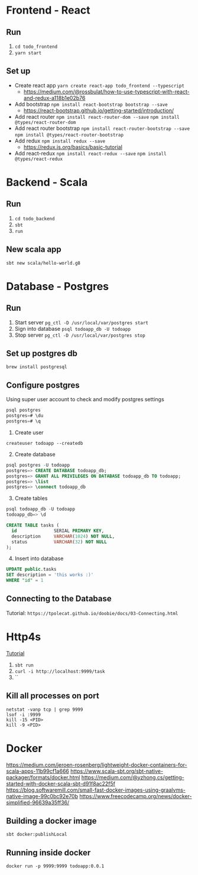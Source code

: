 # Frontend - React

## Run
1. `cd todo_frontend`
2. `yarn start`

## Set up
- Create react app `yarn create react-app todo_frontend --typescript`
  - https://medium.com/@rossbulat/how-to-use-typescript-with-react-and-redux-a118b1e02b76
- Add bootstrap `npm install react-bootstrap bootstrap --save`
  - https://react-bootstrap.github.io/getting-started/introduction/
- Add react router `npm install react-router-dom --save` `npm install @types/react-router-dom`
- Add react router bootstrap `npm install react-router-bootstrap --save` `npm install @types/react-router-bootstrap`
- Add redux `npm install redux --save`
  - https://redux.js.org/basics/basic-tutorial
- Add react-redux `npm install react-redux --save` `npm install @types/react-redux`

# Backend - Scala

## Run
1. `cd todo_backend`
2. `sbt`
3. `run`

## New scala app
```
sbt new scala/hello-world.g8
```

# Database - Postgres

## Run
1. Start server `pg_ctl -D /usr/local/var/postgres start`
2. Sign into database `psql todoapp_db -U todoapp`
3. Stop server `pg_ctl -D /usr/local/var/postgres stop`

## Set up postgres db
```
brew install postgresql
```
## Configure postgres
Using super user account to check and modify postgres settings
```sql
psql postgres
postgres=# \du
postgres=# \q
```
1. Create user
```
createuser todoapp --createdb
```
2. Create database
```sql
psql postgres -U todoapp
postgres=> CREATE DATABASE todoapp_db;
postgres=> GRANT ALL PRIVILEGES ON DATABASE todoapp_db TO todoapp; 
postgres=> \list 
postgres=> \connect todoapp_db
```
3. Create tables
```sql
psql todoapp_db -U todoapp
todoapp_db=> \d

CREATE TABLE tasks (
  id              SERIAL PRIMARY KEY,
  description     VARCHAR(1024) NOT NULL,
  status          VARCHAR(32) NOT NULL
);
```
4. Insert into database
```sql
UPDATE public.tasks 
SET description = 'this works :)' 
WHERE "id" = 1
```

## Connecting to the Database
Tutorial: `https://tpolecat.github.io/doobie/docs/03-Connecting.html`


# Http4s
[Tutorial](https://medium.com/@alandevlin7/http4s-v0-2-1d2d859d86c4)
1. `sbt run`
2. `curl -i http://localhost:9999/task`
3. ``


## Kill all processes on port
```
netstat -vanp tcp | grep 9999
lsof -i :9999
kill -15 <PID>
kill -9 <PID>
```

# Docker
https://medium.com/jeroen-rosenberg/lightweight-docker-containers-for-scala-apps-11b99cf1a666
https://www.scala-sbt.org/sbt-native-packager/formats/docker.html
https://medium.com/@yzhong.cs/getting-started-with-docker-scala-sbt-d91f8ac22f5f
https://blog.softwaremill.com/small-fast-docker-images-using-graalvms-native-image-99c0bc92e70b
https://www.freecodecamp.org/news/docker-simplified-96639a35ff36/


## Building a docker image
`sbt docker:publishLocal`

## Running inside docker
`docker run -p 9999:9999 todoapp:0.0.1`
